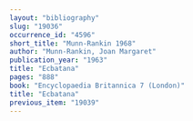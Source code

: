 ```yaml
---
layout: "bibliography"
slug: "19036"
occurrence_id: "4596"
short_title: "Munn-Rankin 1968"
author: "Munn-Rankin, Joan Margaret"
publication_year: "1963"
title: "Ecbatana"
pages: "888"
book: "Encyclopaedia Britannica 7 (London)"
title: "Ecbatana"
previous_item: "19039"
---
```

